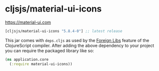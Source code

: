 # cljsjs/material-ui-icons

https://material-ui.com

[](dependency)
```clojure
[cljsjs/material-ui-icons "5.8.4-0"] ;; latest release
```
[](/dependency)

This jar comes with `deps.cljs` as used by the [Foreign Libs][flibs] feature
of the ClojureScript compiler. After adding the above dependency to your project
you can require the packaged library like so:

```clojure
(ns application.core
  (:require material-ui-icons))
```

[flibs]: https://clojurescript.org/reference/packaging-foreign-deps
